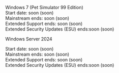 Windows 7 (Pet Simulator 99 Edition)    
Start date: soon (soon)                 
Mainstream ends: soon (soon)            
Extended Support ends: soon (soon)      
Extended Security Updates (ESU) ends:soon (soon)                         

Windows Server 2024                     

Start date: soon (soon)                  
Mainstream ends: soon (soon)             
Extended Support ends: soon (soon)       
Extended Security Updates (ESU) ends:soon (soon)
